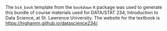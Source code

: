 The `bs4_book` template from the `bookdown` `R` package was used to generate this bundle of course materials used for DATA/STAT 234, Introduction to Data Science, at St. Lawrence University. The website for the textbook is <https://highamm.github.io/datascience234/>.
